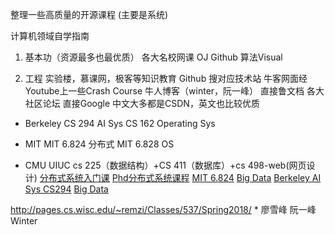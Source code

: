 整理一些高质量的开源课程 (主要是系统)

计算机领域自学指南

1. 基本功（资源最多也最优质）
各大名校网课
OJ
Github 算法Visual

2. 工程 
实验楼，慕课网，极客等知识教育
Github 搜对应技术站
牛客网面经
Youtube上一些Crash Course
牛人博客（winter，阮一峰）
直接鲁文档
各大社区论坛
直接Google 中文大多都是CSDN，英文也比较优质


* Berkeley
CS 294 AI Sys
CS 162 Operating Sys

* MIT
MIT 6.824 分布式
MIT 6.828 OS

* CMU
UIUC cs 225（数据结构）+CS 411（数据库）+cs 498-web(网页设计)
[分布式系统入门课](http://www.cs.cmu.edu/~dga/15-440/S14/)
[Phd分布式系统课程](http://www.cs.cmu.edu/afs/cs.cmu.edu/academic/class/15712-s12/www/)
[MIT 6.824](https://pdos.csail.mit.edu/6.824/)
[Big Data](https://www.1point3acres.com/bbs/thread-464175-1-1.html)
[Berkeley AI Sys CS294](https://ucbrise.github.io/cs294-ai-sys-sp19/)
[Big Data](https://www.coursera.org/learn/big-data-essentials#syllabus)

http://pages.cs.wisc.edu/~remzi/Classes/537/Spring2018/
* 
廖雪峰
阮一峰
Winter